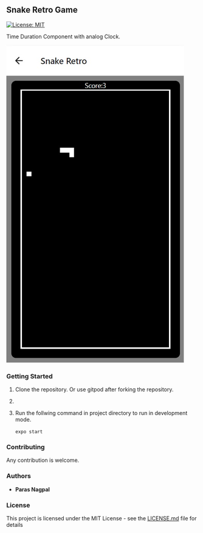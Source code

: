 ## Snake Retro Game 

[![License: MIT](https://img.shields.io/badge/License-MIT-yellow.svg)](https://github.com/parasnagpal/snake-retro/master/LICENSE)

Time Duration Component with analog Clock.

<img src="https://github.com/parasnagpal/snake-retro/blob/master/assets/images/screen.jpg?raw=true">

### Getting Started

1. Clone the repository. Or use gitpod after forking the repository.
2. 
2. Run the follwing command in project directory to run in development mode.

    `expo start` 

### Contributing

Any contribution is welcome.
     
### Authors

* **Paras Nagpal** 


### License

This project is licensed under the MIT License - see the [LICENSE.md](LICENSE.md) file for details
